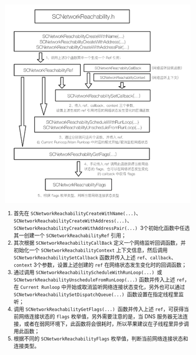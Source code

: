 ![](14843060876514.png)





1. 首先在 `SCNetworkReachabilityCreateWithName(...)`、`SCNetworkReachabilityCreateWithAddress(...)`、`SCNetworkReachabilityCreateWithAddressPair(...) `3个初始化函数中任选其一创建一个 `SCNetworkReachabilityRef` 引用；
2. 其次根据 `SCNetworkReachabilityCallBack` 定义一个网络监听回调函数，并初始化一个 `SCNetworkReachabilityContext` 上下文信息，然后调用 `SCNetworkReachabilitySetCallback` 函数并传入上述 `ref`、`callback`、`context` 3个参数，设置上述创建的 `ref` 在网络状态发生变化时的回调函数；
3. 通过调用 `SCNetworkReachabilityScheduleWithRunLoop(...) `或 `SCNetworkReachabilityUnscheduleFromRunLoop(...)` 函数并传入上述 `ref`，在 `Current Runloop` 中开始或取消监听网络连接状态变化，另外也可以通过 `SCNetworkReachabilitySetDispatchQueue(...) `函数设置在指定线程里监听；
4. 调用 `SCNetworkReachabilityGetFlags(...) `函数并传入上述 `ref`，可获得当前网络连接状态的 `flags` 枚举值，另外需要注意的是，当 DNS 服务器无法连接，或者在弱网环境下，此函数将会很耗时，所以苹果建议在子线程里异步调用此函数；
5. 根据不同的 `SCNetworkReachabilityFlags` 枚举值，判断当前网络连接状态和连接类型。


